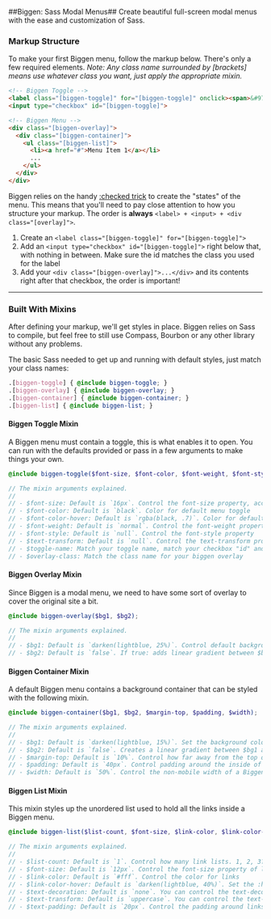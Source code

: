 ##Biggen: Sass Modal Menus##
Create beautiful full-screen modal menus with the ease and customization of Sass.

### Markup Structure ###
To make your first Biggen menu, follow the markup below. There's only a few required elements. _Note: Any class name surrounded by [brackets] means use whatever class you want, just apply the appropriate mixin._

```html
<!-- Biggen Toggle -->
<label class="[biggen-toggle]" for="[biggen-toggle]" onclick><span>&#9776;</span> Menu</label>
<input type="checkbox" id="[biggen-toggle]">

<!-- Biggen Menu -->
<div class="[biggen-overlay]">
  <div class="[biggen-container]">
    <ul class="[biggen-list]">
      <li><a href="#">Menu Item 1</a></li>
      ...
    </ul>
  </div>
</div>
```

Biggen relies on the handy [:checked trick](http://css-tricks.com/almanac/selectors/c/checked/) to create the "states" of the menu. This means that you'll need to pay close attention to how you structure your markup. The order is **always** `<label> + <input> + <div class="[overlay]">`.

1. Create an `<label class="[biggen-toggle]" for="[biggen-toggle]">`
2. Add an `<input type="checkbox" id="[biggen-toggle]">` right below that, with nothing in between. Make sure the id matches the class you used for the label
3. Add your `<div class="[biggen-overlay]">...</div>` and its contents right after that checkbox, the order is important!

___

### Built With Mixins ###
After defining your markup, we'll get styles in place. Biggen relies on Sass to compile, but feel free to still use Compass, Bourbon or any other library without any problems.

The basic Sass needed to get up and running with default styles, just match your class names:

```scss
.[biggen-toggle] { @include biggen-toggle; }
.[biggen-overlay] { @include biggen-overlay; }
.[biggen-container] { @include biggen-container; }
.[biggen-list] { @include biggen-list; }
```

#### Biggen Toggle Mixin ####
A Biggen menu must contain a toggle, this is what enables it to open. You can run with the defaults provided or pass in a few arguments to make things your own.

```scss
@include biggen-toggle($font-size, $font-color, $font-weight, $font-style, $text-transform, $toggle-name, $overlay-class);

// The mixin arguments explained.
//
// - $font-size: Default is `16px`. Control the font-size property, accepts any size
// - $font-color: Default is `black`. Color for default menu toggle
// - $font-color-hover: Default is `rgba(black, .7)`. Color for default menu toggle while hovering
// - $font-weight: Default is `normal`. Control the font-weight property
// - $font-style: Default is `null`. Control the font-style property
// - $text-transform: Default is `null`. Control the text-transform property
// - $toggle-name: Match your toggle name, match your checkbox "id" and label "class" and "for"
// - $overlay-class: Match the class name for your biggen overlay
```

#### Biggen Overlay Mixin ####
Since Biggen is a modal menu, we need to have some sort of overlay to cover the original site a bit.

```scss
@include biggen-overlay($bg1, $bg2);

// The mixin arguments explained.
//
// - $bg1: Default is `darken(lightblue, 25%)`. Control default background color for page overlay
// - $bg2: Default is `false`. If true: adds linear gradient between $bg1 and $bg2
```

#### Biggen Container Mixin ####
A default Biggen menu contains a background container that can be styled with the following mixin.

```scss
@include biggen-container($bg1, $bg2, $margin-top, $padding, $width);

// The mixin arguments explained.
//
// - $bg1: Default is `darken(lightblue, 15%)`. Set the background color for container element
// - $bg2: Default is `false`. Creates a linear gradient between $bg1 and $bg2
// - $margin-top: Default is `10%`. Control how far away from the top of the page you want your menu to be
// - $padding: Default is `40px`. Control padding around the inside of a Biggen menu
// - $width: Default is `50%`. Control the non-mobile width of a Biggen menu
```

#### Biggen List Mixin ####
This mixin styles up the unordered list used to hold all the links inside a Biggen menu.

```scss
@include biggen-list($list-count, $font-size, $link-color, $link-color-hover, $text-decoration, $text-transform, $text-padding);

// The mixin arguments explained.
//
// - $list-count: Default is `1`. Control how many link lists. 1, 2, 3?
// - $font-size: Default is `12px`. Control the font-size property of links
// - $link-color: Default is `#fff`. Control the color for links
// - $link-color-hover: Default is `darken(lightblue, 40%)`. Set the :hover, :focus and :active color for links
// - $text-decoration: Default is `none`. You can control the text-decoration property.
// - $text-transform: Default is `uppercase`. You can control the text-transform property of links.
// - $text-padding: Default is `20px`. Control the padding around links in the list.
```
